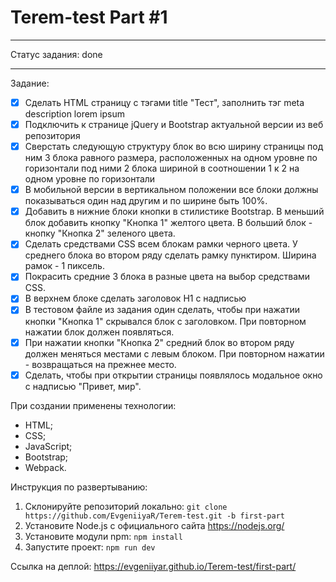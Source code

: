 # Terem-test Part #1 #

---

Статус задания: done

---


Задание:
- [x] Сделать HTML страницу с тэгами title "Тест", заполнить тэг meta description lorem ipsum
- [x] Подключить к странице jQuery и Bootstrap актуальной версии из веб репозитория
- [x] Сверстать следующую структуру блок во всю ширину страницы под ним 3 блока равного размера, расположенных на одном уровне по горизонтали под ними 2 блока шириной в соотношении 1 к 2 на одном уровне по горизонтали
- [x] В мобильной версии в вертикальном положении все блоки должны показываться один над другим и по ширине быть 100%.
- [x] Добавить в нижние блоки кнопки в стилистике Bootstrap. В меньший блок добавить кнопку "Кнопка 1" желтого цвета. В больший блок - кнопку "Кнопка 2" зеленого цвета.
- [x] Сделать средствами CSS всем блокам рамки черного цвета. У среднего блока во втором ряду сделать рамку пунктиром. Ширина рамок - 1 пиксель.
- [x] Покрасить средние 3 блока в разные цвета на выбор средствами CSS.
- [x] В верхнем блоке сделать заголовок H1 с надписью
- [x] В тестовом файле из задания один сделать, чтобы при нажатии кнопки "Кнопка 1" скрывался блок с заголовком. При повторном нажатии блок должен появляться.
- [x] При нажатии кнопки "Кнопка 2" средний блок во втором ряду должен меняться местами с левым блоком. При повторном нажатии - возвращаться на прежнее место.
- [x] Сделать, чтобы при открытии страницы появлялось модальное окно с надписью "Привет, мир".

При создании применены технологии:
* HTML;
* CSS;
* JavaScript;
* Bootstrap;
* Webpack.

Инструкция по развертыванию:
1. Склонируйте репозиторий локально: `git clone https://github.com/EvgeniiyaR/Terem-test.git -b first-part`
2. Установите Node.js с официального сайта https://nodejs.org/
3. Установите модули npm: `npm install`
4. Запустите проект: `npm run dev`

Ссылка на деплой: https://evgeniiyar.github.io/Terem-test/first-part/
